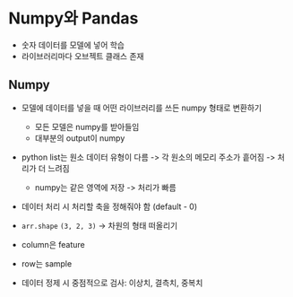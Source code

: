 # Numpy와 Pandas

- 숫자 데이터를 모델에 넣어 학습
- 라이브러리마다 오브젝트 클래스 존재

## Numpy

- 모델에 데이터를 넣을 때 어떤 라이브러리를 쓰든 numpy 형태로 변환하기
  - 모든 모델은 numpy를 받아들임
  - 대부분의 output이 numpy
- python list는 원소 데이터 유형이 다름 -> 각 원소의 메모리 주소가 흩어짐 -> 처리가 더 느려짐

  - numpy는 같은 영역에 저장 -> 처리가 빠름

- 데이터 처리 시 처리할 축을 정해줘야 함 (default - 0)

- `arr.shape` `(3, 2, 3)` -> 차원의 형태 떠올리기

- column은 feature
- row는 sample

- 데이터 정제 시 중점적으로 검사: 이상치, 결측치, 중복치
